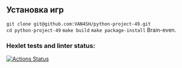 ## Установка игр
```git clone git@github.com:VAN4SH/python-project-49.git```  
```cd python-project-49```
```make build```
```make package-install```
Brain-even. 

### Hexlet tests and linter status:
[![Actions Status](https://github.com/VAN4SH/python-project-49/actions/workflows/hexlet-check.yml/badge.svg)](https://github.com/VAN4SH/python-project-49/actions)
